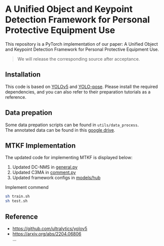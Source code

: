 # A Unified Object and Keypoint Detection Framework for Personal Protective Equipment Use

This repository is a PyTorch implementation of our paper: A Unified Object and Keypoint Detection Framework for Personal Protective Equipment Use.

> We will release the corresponding source after acceptance.

## Installation
This code is based on [YOLOv5](https://github.com/ultralytics/yolov) and [YOLO-pose]([https://github.com/TexasInstruments/edgeai-yolov5/tree/yolo-pose](https://arxiv.org/abs/2204.06806)). Please install the required dependencies, and you can also refer to their preparation tutorials as a reference.

## Data prepation
Some data prepation scripts can be found in `utils/data_process`.  
The annotated data can be found in this [google drive]().

## MTKF Implementation
The updated code for implementing MTKF is displayed below:

1. Updated DC-NMS in [general.py]()
2. Updated C3MA in [comment.py]()
3. Updated framework configs in [models/hub]()

Implement commend
```bash
sh train.sh
sh test.sh
```

## Reference
- https://github.com/ultralytics/yolov5
- https://arxiv.org/abs/2204.06806  
...
